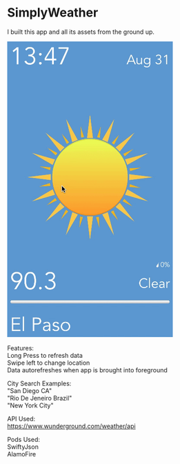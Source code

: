 # SimplyWeather

I built this app and all its assets from the ground up.

![SCREENSHOT](SimplyWeather.gif)

Features:<br />
Long Press to refresh data<br />
Swipe left to change location<br />
Data autorefreshes when app is brought into foreground<br />


City Search Examples:<br />
"San Diego CA"<br />
"Rio De Jeneiro Brazil"<br />
"New York City"<br />

API Used:<br />
https://www.wunderground.com/weather/api<br />

Pods Used:<br />
SwiftyJson<br />
AlamoFire<br />
